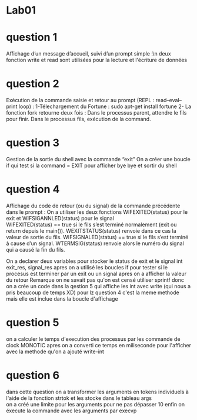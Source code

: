 # Lab01
# question 1
Affichage d’un message d’accueil, suivi d’un prompt simple :\n
deux fonction write  et read sont utilisées pour la lecture et l'écriture de données

# question 2
Exécution de la commande saisie et retour au prompt (REPL : read–eval–print loop) :
1-Télechargement du Fortune :
sudo apt-get install fortune
2- La fonction fork retourne deux fois :
Dans le processus parent, attendre le fils pour finir.
Dans le processus fils, exécution de la command.

# question 3
 Gestion de la sortie du shell avec la commande “exit” 
On a créer une boucle if qui test si la command = EXIT pour afficher bye bye et sortir du shell 

# question 4
Affichage du code de retour (ou du signal) de la commande précédente dans le prompt :
On a utiliser les deux fonctions WIFEXITED(status) pour le exit et WIFSIGANNLED(status) pour le signal  
 	WIFEXITED(status) == true si le fils s’est terminé normalement (exit ou return depuis le main()).
                              WEXITSTATUS(status) renvoie dans ce cas la valeur de sortie du fils.
 	WIFSIGNALED(status) == true si le fils s’est terminé à cause d’un signal. 
                              WTERMSIG(status) renvoie alors le numéro du signal qui a causé la fin du fils.
                              
On a declarer deux variables pour stocker le status de exit et le signal int exit_res, signal_res
apres on a utilisé les boucles if pour tester si le procesus est terminer par un exit ou un signal
apres on a afficher la valeur du retour 
Remarque on ne savait pas qu'on est censé utiliser sprintf donc on a crée un code dans la qestion 5 qui affiche les int avec write (qui nous a pris beaucoup de temps XD)
pour lz question 4 c'est la meme methode mais elle est inclue dans la boucle d'affichage 


# question 5
on a calculer le temps d'execution des processus par les commande de clock MONOTIC
apres on a converti ce temps en miliseconde pour l'afficher avec la methode qu'on a ajouté write-int

# question 6
dans cette question on a transformer les arguments en tokens individuels à l'aide de la fonction strtok et les stocke dans le tableau args  
on a créé une limite pour les arguments pour ne pas dépasser 10 
enfin on éxecute la commande avec les arguments par execvp
